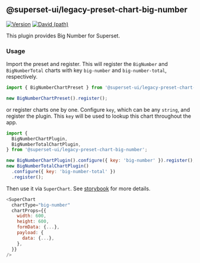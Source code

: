 ## @superset-ui/legacy-preset-chart-big-number

[![Version](https://img.shields.io/npm/v/@superset-ui/legacy-preset-chart-big-number.svg?style=flat-square)](https://img.shields.io/npm/v/@superset-ui/legacy-preset-chart-big-number.svg?style=flat-square)
[![David (path)](https://img.shields.io/david/apache-superset/superset-ui.svg?path=packages%2Fsuperset-ui-legacy-preset-chart-big-number&style=flat-square)](https://david-dm.org/apache-superset/superset-ui?path=packages/superset-ui-legacy-preset-chart-big-number)

This plugin provides Big Number for Superset.

### Usage

Import the preset and register. This will register the `BigNumber` and `BigNumberTotal` charts with key `big-number` and `big-number-total`, respectively.

```js
import { BigNumberChartPreset } from '@superset-ui/legacy-preset-chart-big-number';

new BigNumberChartPreset().register();
```

or register charts one by one. Configure `key`, which can be any `string`, and register the plugin. This `key` will be used to lookup this chart throughout the app.

```js
import {
  BigNumberChartPlugin,
  BigNumberTotalChartPlugin,
} from '@superset-ui/legacy-preset-chart-big-number';

new BigNumberChartPlugin().configure({ key: 'big-number' }).register();
new BigNumberTotalChartPlugin()
  .configure({ key: 'big-number-total' })
  .register();
```

Then use it via `SuperChart`. See [storybook](https://apache-superset.github.io/superset-ui-legacy/?selectedKind=plugin-chart-big-number) for more details.

```js
<SuperChart
  chartType="big-number"
  chartProps={{
    width: 600,
    height: 600,
    formData: {...},
    payload: {
      data: {...},
    },
  }}
/>
```
